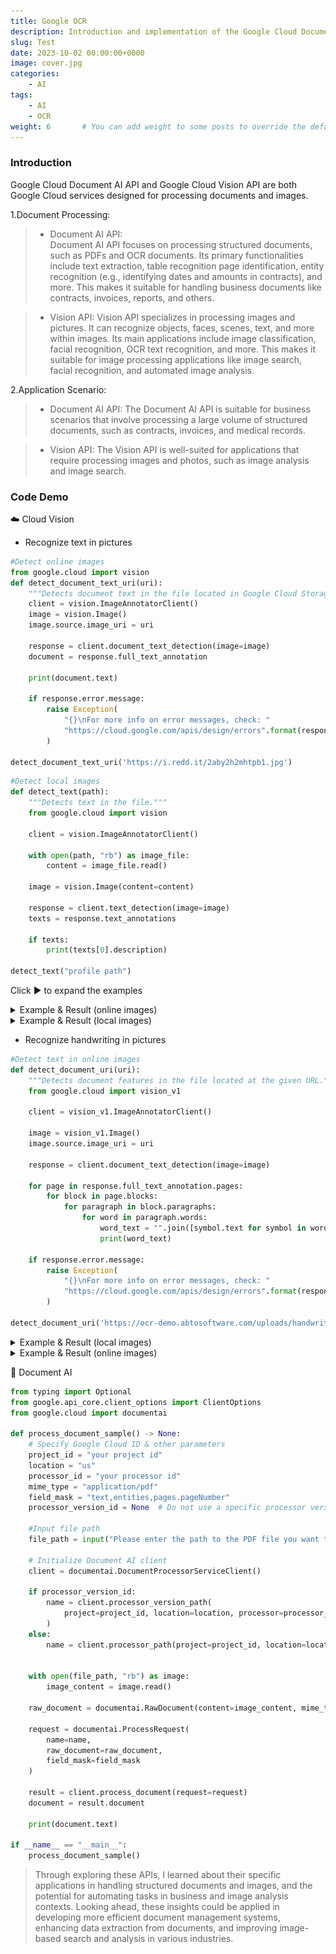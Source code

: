 ```yaml
---
title: Google OCR
description: Introduction and implementation of the Google Cloud Document AI API and the Google Cloud Vision API.
slug: Test
date: 2023-10-02 00:00:00+0000
image: cover.jpg
categories:
    - AI
tags:
    - AI
    - OCR
weight: 6       # You can add weight to some posts to override the default sorting (date descending)
---
```


### Introduction

Google Cloud Document AI API and Google Cloud Vision API are both Google Cloud services designed for processing documents and images.


1.Document Processing:

> * Document AI API:  
> Document AI API focuses on processing structured documents, such as PDFs and OCR 
> documents. Its primary functionalities include text extraction, table recognition
> page identification, entity recognition (e.g., identifying dates and amounts in 
> contracts), and more. This makes it suitable for handling business documents like
> contracts, invoices, reports, and others.

> * Vision API:
> Vision API specializes in processing images and pictures. It can recognize 
> objects, faces, scenes, text, and more within images. Its main applications 
> include image classification, facial recognition, OCR text recognition, and more.
> This makes it suitable for image processing applications like image search, facial
> recognition, and automated image analysis.
 
2.Application Scenario:
> * Document AI API: 
> The Document AI API is suitable for business scenarios that involve processing a 
> large volume of structured documents, such as contracts, invoices, and medical 
> records.

> * Vision API: 
> The Vision API is well-suited for applications that require processing images and
> photos, such as image analysis and image search.


### Code Demo

☁️ Cloud Vision
*  Recognize text in pictures
```python
#Detect online images
from google.cloud import vision
def detect_document_text_uri(uri):
    """Detects document text in the file located in Google Cloud Storage or on the Web."""
    client = vision.ImageAnnotatorClient()
    image = vision.Image()
    image.source.image_uri = uri

    response = client.document_text_detection(image=image)
    document = response.full_text_annotation
    
    print(document.text)

    if response.error.message:
        raise Exception(
            "{}\nFor more info on error messages, check: "
            "https://cloud.google.com/apis/design/errors".format(response.error.message)
        )

detect_document_text_uri('https://i.redd.it/2aby2h2mhtpb1.jpg')
```


```python
#Detect local images
def detect_text(path):
    """Detects text in the file."""
    from google.cloud import vision

    client = vision.ImageAnnotatorClient()

    with open(path, "rb") as image_file:
        content = image_file.read()

    image = vision.Image(content=content)

    response = client.text_detection(image=image)
    texts = response.text_annotations
    
    if texts:
        print(texts[0].description)

detect_text("profile path")
```

Click ▶ to expand the examples
<details>
<summary>Example & Result (online images)</summary>

![input file](1.png) ![result](2.png)

</details>

<details>
<summary>Example & Result (local images)</summary>

![input file](3.jpeg) ![result](4.png)

</details>

*  Recognize handwriting in pictures

```python
#Detect text in online images
def detect_document_uri(uri):
    """Detects document features in the file located at the given URL."""
    from google.cloud import vision_v1

    client = vision_v1.ImageAnnotatorClient()

    image = vision_v1.Image()
    image.source.image_uri = uri

    response = client.document_text_detection(image=image)

    for page in response.full_text_annotation.pages:
        for block in page.blocks:
            for paragraph in block.paragraphs:
                for word in paragraph.words:
                    word_text = "".join([symbol.text for symbol in word.symbols])
                    print(word_text)

    if response.error.message:
        raise Exception(
            "{}\nFor more info on error messages, check: "
            "https://cloud.google.com/apis/design/errors".format(response.error.message)
        )

detect_document_uri('https://ocr-demo.abtosoftware.com/uploads/handwritten3.jpg')
```

<details>
<summary>Example & Result (local images)</summary>

![input file](5.png) ![result](6.png)

</details>

<details>
<summary>Example & Result (online images)</summary>

![input file](7.png) ![result](8.png)

</details>


📃 Document AI
```python
from typing import Optional
from google.api_core.client_options import ClientOptions
from google.cloud import documentai

def process_document_sample() -> None:
    # Specify Google Cloud ID & other parameters
    project_id = "your project id"
    location = "us"
    processor_id = "your processor id"
    mime_type = "application/pdf"
    field_mask = "text,entities,pages.pageNumber"  
    processor_version_id = None  # Do not use a specific processor version

    #Input file path
    file_path = input("Please enter the path to the PDF file you want to process: ")

    # Initialize Document AI client
    client = documentai.DocumentProcessorServiceClient()

    if processor_version_id:
        name = client.processor_version_path(
            project=project_id, location=location, processor=processor_id, processor_version=processor_version_id
        )
    else:
        name = client.processor_path(project=project_id, location=location, processor=processor_id)

    
    with open(file_path, "rb") as image:
        image_content = image.read()
    
    raw_document = documentai.RawDocument(content=image_content, mime_type=mime_type)

    request = documentai.ProcessRequest(
        name=name,
        raw_document=raw_document,
        field_mask=field_mask
    )

    result = client.process_document(request=request)
    document = result.document

    print(document.text)

if __name__ == "__main__":
    process_document_sample()
```



> Through exploring these APIs, I learned about their 
> specific applications in handling structured documents and images, and the 
> potential for automating tasks in business and image analysis contexts. 
> Looking ahead, these insights could be applied in developing more efficient 
> document management systems, enhancing data extraction from documents, and 
> improving image-based search and analysis in various industries.


